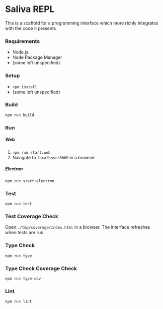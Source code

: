 # Saliva REPL

This is a scaffold for a programming interface which more richly integrates with the code it presents

### Requirements
* Node.js
* Node Package Manager
* (some left unspecified)

### Setup
* `npm install`
* (some left unspecified)

### Build
```
npm run build
```

### Run

##### Web
1. `npm run start:web`
2. Navigate to `localhost:8000` in a browser

##### Electron
```
npm run start:electron
```

### Test
```
npm run test
```

### Test Coverage Check
Open `./tmp/coverage/index.html` in a browser. The interface refreshes when tests are run.

### Type Check
```
npm run type
```

### Type Check Coverage Check
```
npm run type-cov
```

### Lint
```
npm run lint
```
